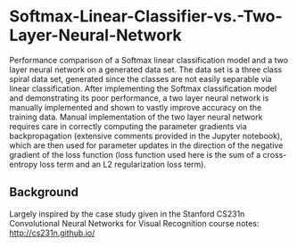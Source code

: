 # Softmax-Linear-Classifier-vs.-Two-Layer-Neural-Network

Performance comparison of a Softmax linear classification model and a two layer neural network on a generated data set.  The data set is a three class spiral data set, generated since the classes are not easily separable via linear classification.  After implementing the Softmax classification model and demonstrating its poor performance, a two layer neural network is manually implemented and shown to vastly improve accuracy on the training data.  Manual implementation of the two layer neural network requires care in correctly computing the parameter gradients via backpropagation (extensive comments provided in the Jupyter notebook), which are then used for parameter updates in the direction of the negative gradient of the loss function (loss function used here is the sum of a cross-entropy loss term and an L2 regularization loss term).



## Background

Largely inspired by the case study given in the Stanford CS231n Convolutional Neural Networks for Visual Recognition course notes: http://cs231n.github.io/

